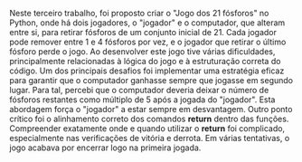 Neste terceiro trabalho, foi proposto criar o "Jogo dos 21 fósforos" no Python, onde há dois jogadores, o "jogador" e o computador, que alteram entre si, para retirar fósforos de um conjunto inicial de 21. Cada jogador pode remover entre 1 e 4 fósforos por vez, e o jogador que retirar o último fósforo perde o jogo. Ao desenvolver este jogo tive várias dificuldades, principalmente relacionadas à lógica do jogo e à estruturação correta do código.
Um dos principais desafios foi implementar uma estratégia eficaz para garantir que o computador ganhasse sempre que jogasse em segundo lugar. Para tal, percebi que o computador deveria deixar o número de fósforos restantes como múltiplo de 5 após a jogada do "jogador". Esta abordagem força o "jogador" a estar sempre em desvantagem.
Outro ponto crítico foi o alinhamento correto dos comandos **return** dentro das funções. Compreender exatamente onde e quando utilizar o **return** foi complicado, especialmente nas verificações de vitória e derrota. Em várias tentativas, o jogo acabava por encerrar logo na primeira jogada.
